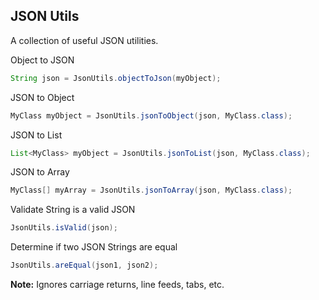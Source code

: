 ## JSON Utils ##

A collection of useful JSON utilities.

Object to JSON

```java
String json = JsonUtils.objectToJson(myObject);
```

JSON to Object

```java
MyClass myObject = JsonUtils.jsonToObject(json, MyClass.class);
```

JSON to List

```java
List<MyClass> myObject = JsonUtils.jsonToList(json, MyClass.class);
```

JSON to Array

```java
MyClass[] myArray = JsonUtils.jsonToArray(json, MyClass.class);
```

Validate String is a valid JSON

```java
JsonUtils.isValid(json);
```

Determine if two JSON Strings are equal

```java
JsonUtils.areEqual(json1, json2);
```
**Note:** Ignores carriage returns, line feeds, tabs, etc.

